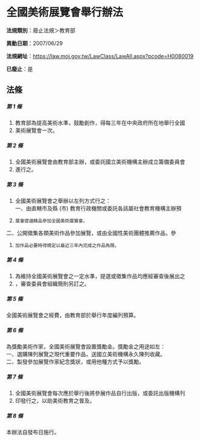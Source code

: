 # 全國美術展覽會舉行辦法

**法規類別**：廢止法規＞教育部

**異動日期**：2007/06/29  

**法規網址**：https://law.moj.gov.tw/LawClass/LawAll.aspx?pcode=H0080019

**已廢止**：是



## 法條
##### 第 1 條
1. 教育部為提高美術水準，鼓勵創作，得每三年在中央政府所在地舉行全國
1. 美術展覽會一次。

##### 第 2 條
1. 全國美術展覽會由教育部主辦，或委託國立美術機構主辦成立籌備委員會
1. 進行之。

##### 第 3 條
1. 全國美術展覽會之舉辦以左列方式行之：  
一、由直轄市及縣 (市) 教育行政機關或委託各該屬社會教育機構主辦預
1.     展會提選精品參加全國美術展覽會。  
二、公開徵集各類美術作品參加展覽，或由全國性美術團體推薦作品，參
1.     加作品必要時得規定以最近三年內完成之作品為限。

##### 第 4 條
1. 為維持全國美術展覽會之一定水準，提選或徵集作品均應經審查後展出之
1. ，審查委員會組織簡則另訂之。

##### 第 5 條
全國美術展覽會之經費，由教育部於舉行年度編列預算。

##### 第 6 條
為獎勵美術作家，全國美術展覽會設置獎勵金。獎勵金之用途如左：  
一、選購陳列展覽之現代重要作品，送國立美術機構永久陳列收藏。  
二、製發參加展覽作家紀念獎狀，或用他種方式予以獎勵。  

##### 第 7 條
1. 全國美術展覽會每次應於舉行後將參展作品自行出版，或委託出版機構刊
1. 印發行之，以助美術教育之普及。

##### 第 8 條
本辦法自發布日施行。


